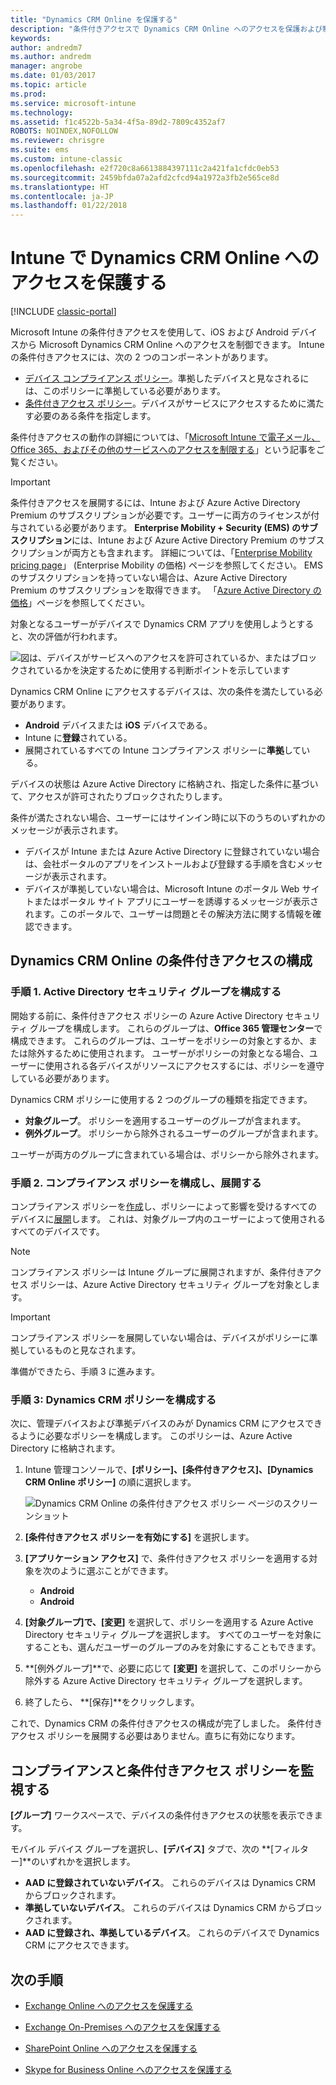 ```yaml
---
title: "Dynamics CRM Online を保護する"
description: "条件付きアクセスで Dynamics CRM Online へのアクセスを保護および制御します。"
keywords: 
author: andredm7
ms.author: andredm
manager: angrobe
ms.date: 01/03/2017
ms.topic: article
ms.prod: 
ms.service: microsoft-intune
ms.technology: 
ms.assetid: f1c4522b-5a34-4f5a-89d2-7809c4352af7
ROBOTS: NOINDEX,NOFOLLOW
ms.reviewer: chrisgre
ms.suite: ems
ms.custom: intune-classic
ms.openlocfilehash: e2f720c8a6613884397111c2a421fa1cfdc0eb53
ms.sourcegitcommit: 2459bfda07a2afd2cfcd94a1972a3fb2e565ce8d
ms.translationtype: HT
ms.contentlocale: ja-JP
ms.lasthandoff: 01/22/2018
---
```

# <a name="protect-access-to-dynamics-crm-online-with-intune"></a>Intune で Dynamics CRM Online へのアクセスを保護する

[!INCLUDE [classic-portal](../includes/classic-portal.md)]

Microsoft Intune の条件付きアクセスを使用して、iOS および Android デバイスから Microsoft Dynamics CRM Online へのアクセスを制御できます。  Intune の条件付きアクセスには、次の 2 つのコンポーネントがあります。
* [デバイス コンプライアンス ポリシー](introduction-to-device-compliance-policies-in-microsoft-intune.md)。準拠したデバイスと見なされるには、このポリシーに準拠している必要があります。
* [条件付きアクセス ポリシー](restrict-access-to-email-and-o365-services-with-microsoft-intune.md)。デバイスがサービスにアクセスするために満たす必要のある条件を指定します。

条件付きアクセスの動作の詳細については、「[Microsoft Intune で電子メール、Office 365、およびその他のサービスへのアクセスを制限する](restrict-access-to-email-and-o365-services-with-microsoft-intune.md)」という記事をご覧ください。

> [!IMPORTANT]
> 条件付きアクセスを展開するには、Intune および Azure Active Directory Premium のサブスクリプションが必要です。ユーザーに両方のライセンスが付与されている必要があります。 **Enterprise Mobility + Security (EMS) のサブスクリプション**には、Intune および Azure Active Directory Premium のサブスクリプションが両方とも含まれます。 詳細については、「[Enterprise Mobility pricing page](https://www.microsoft.com/cloud-platform/enterprise-mobility-pricing)」 (Enterprise Mobility の価格) ページを参照してください。 EMS のサブスクリプションを持っていない場合は、Azure Active Directory Premium のサブスクリプションを取得できます。 「[Azure Active Directory の価格](https://azure.microsoft.com/pricing/details/active-directory/)」ページを参照してください。

対象となるユーザーがデバイスで Dynamics CRM アプリを使用しようとすると、次の評価が行われます。

![図は、デバイスがサービスへのアクセスを許可されているか、またはブロックされているかを決定するために使用する判断ポイントを示しています](../media/mdm-ca-dynamics-crm-flow-diagram.png)

Dynamics CRM Online にアクセスするデバイスは、次の条件を満たしている必要があります。
* **Android** デバイスまたは **iOS** デバイスである。
* Intune に**登録**されている。
* 展開されているすべての Intune コンプライアンス ポリシーに**準拠**している。

デバイスの状態は Azure Active Directory に格納され、指定した条件に基づいて、アクセスが許可されたりブロックされたりします。

条件が満たされない場合、ユーザーにはサインイン時に以下のうちのいずれかのメッセージが表示されます。
* デバイスが Intune または Azure Active Directory に登録されていない場合は、会社ポータルのアプリをインストールおよび登録する手順を含むメッセージが表示されます。
* デバイスが準拠していない場合は、Microsoft Intune のポータル Web サイトまたはポータル サイト アプリにユーザーを誘導するメッセージが表示されます。このポータルで、ユーザーは問題とその解決方法に関する情報を確認できます。

## <a name="configure-conditional-access-for-dynamics-crm-online"></a>Dynamics CRM Online の条件付きアクセスの構成  
### <a name="step-1-configure-active-directory-security-groups"></a>手順 1. Active Directory セキュリティ グループを構成する

開始する前に、条件付きアクセス ポリシーの Azure Active Directory セキュリティ グループを構成します。 これらのグループは、**Office 365 管理センター**で構成できます。 これらのグループは、ユーザーをポリシーの対象とするか、または除外するために使用されます。 ユーザーがポリシーの対象となる場合、ユーザーに使用される各デバイスがリソースにアクセスするには、ポリシーを遵守している必要があります。

Dynamics CRM ポリシーに使用する 2 つのグループの種類を指定できます。
* **対象グループ**。 ポリシーを適用するユーザーのグループが含まれます。
* **例外グループ**。 ポリシーから除外されるユーザーのグループが含まれます。

ユーザーが両方のグループに含まれている場合は、ポリシーから除外されます。

### <a name="step-2-configure-and-deploy-a-compliance-policy"></a>手順 2. コンプライアンス ポリシーを構成し、展開する
コンプライアンス ポリシーを[作成](create-a-device-compliance-policy-in-microsoft-intune.md)し、ポリシーによって影響を受けるすべてのデバイスに[展開](deploy-and-monitor-a-device-compliance-policy-in-microsoft-intune.md)します。 これは、対象グループ内のユーザーによって使用されるすべてのデバイスです。

> [!NOTE]
> コンプライアンス ポリシーは Intune グループに展開されますが、条件付きアクセス ポリシーは、Azure Active Directory セキュリティ グループを対象とします。

> [!IMPORTANT]
> コンプライアンス ポリシーを展開していない場合は、デバイスがポリシーに準拠しているものと見なされます。

準備ができたら、手順 3 に進みます。
### <a name="step-3-configure-the-dynamics-crm-policy"></a>手順 3: Dynamics CRM ポリシーを構成する
次に、管理デバイスおよび準拠デバイスのみが Dynamics CRM にアクセスできるように必要なポリシーを構成します。 このポリシーは、Azure Active Directory に格納されます。

1. Intune 管理コンソールで、**[ポリシー]、[条件付きアクセス]、[Dynamics CRM Online ポリシー]** の順に選択します。

   ![Dynamics CRM Online の条件付きアクセス ポリシー ページのスクリーンショット](../media/mdm-ca-dynamics-crm-policy-configuration.png)

2. **[条件付きアクセス ポリシーを有効にする]** を選択します。
3. **[アプリケーション アクセス]** で、条件付きアクセス ポリシーを適用する対象を次のように選ぶことができます。
   * **Android**
   * **Android**
4. **[対象グループ]**で、**[変更]** を選択して、ポリシーを適用する Azure Active Directory セキュリティ グループを選択します。 すべてのユーザーを対象にすることも、選んだユーザーのグループのみを対象にすることもできます。
5. **[例外グループ]**で、必要に応じて **[変更]** を選択して、このポリシーから除外する Azure Active Directory セキュリティ グループを選択します。
6. 終了したら、 **[保存]**をクリックします。

これで、Dynamics CRM の条件付きアクセスの構成が完了しました。 条件付きアクセス ポリシーを展開する必要はありません。直ちに有効になります。
##  <a name="monitor-the-compliance-and-conditional-access-policies"></a>コンプライアンスと条件付きアクセス ポリシーを監視する

**[グループ]** ワークスペースで、デバイスの条件付きアクセスの状態を表示できます。

モバイル デバイス グループを選択し、**[デバイス]** タブで、次の **[フィルター]**のいずれかを選択します。
* **AAD に登録されていないデバイス**。 これらのデバイスは Dynamics CRM からブロックされます。
* **準拠していないデバイス**。 これらのデバイスは Dynamics CRM からブロックされます。
* **AAD に登録され、準拠しているデバイス**。 これらのデバイスで Dynamics CRM にアクセスできます。

##  <a name="next-steps"></a>次の手順
* [Exchange Online へのアクセスを保護する](restrict-access-to-exchange-online-with-microsoft-intune.md)

* [Exchange On-Premises へのアクセスを保護する](restrict-access-to-exchange-onpremises-with-microsoft-intune.md)
* [SharePoint Online へのアクセスを保護する](restrict-access-to-sharepoint-online-with-microsoft-intune.md)

* [Skype for Business Online へのアクセスを保護する](restrict-access-to-skype-for-business-online-with-microsoft-intune.md)
